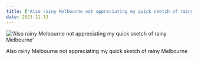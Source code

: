 ```yaml
---
title: ['Also rainy Melbourne not appreciating my quick sketch of rainy Melbourne']
date: 2023-11-13
---
```


![‘Also rainy Melbourne not appreciating my quick sketch of rainy Melbourne’](/231113_also-rainy-melbourne_counter.jpg)

Also rainy Melbourne not appreciating my quick sketch of rainy Melbourne
